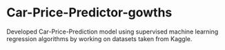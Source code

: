 # Car-Price-Predictor-gowths
Developed Car-Price-Prediction model using supervised machine learning regression algorithms by working on datasets taken from Kaggle.
